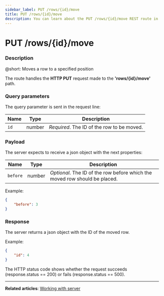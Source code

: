 ```yaml
---
sidebar_label: PUT /rows/{id}/move
title: PUT /rows/{id}/move
description: You can learn about the PUT /rows/{id}/move REST route in the documentation of the DHTMLX JavaScript Kanban library. Browse developer guides and API reference, try out code examples and live demos, and download a free 30-day evaluation version of DHTMLX Kanban.
---
```


# PUT /rows/{id}/move

### Description

@short: Moves a row to a specified position 

The route handles the **HTTP PUT** request made to the **'rows/{id}/move'** path.


### Query parameters

The query parameter is sent in the request line:

| Name       | Type        | Description |
| ----------- | ----------- | ----------- |
| `id`       |  number   | *Required*. The ID of the row to be moved.|


### Payload

The server expects to receive a json object with the next properties:

| Name       | Type        | Description |
| ----------- | ----------- | ----------- |
| `before`       |  number   | *Optional*. The ID of the row before which the moved row should be placed.|

Example:

~~~json
{
    "before": 3
}
~~~

### Response 

The server returns a json object with the ID of the moved row.

Example:

~~~json 
{
    "id": 4
}
~~~

The HTTP status code shows whether the request succeeds (response.status == 200) or fails (response.status == 500).

---

**Related articles**: [Working with server](guides/working_with_server.md)